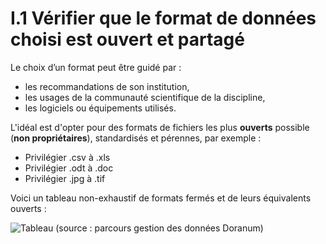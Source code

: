 # I.1 Vérifier que le format de données choisi est ouvert et partagé

Le choix d’un format peut être guidé par :

* les recommandations de son institution,
* les usages de la communauté scientifique de la discipline,
* les logiciels ou équipements utilisés. &#x20;

L'idéal est d'opter pour des formats de fichiers les plus **ouverts** possible (**non propriétaires**), standardisés et pérennes, par exemple :

* Privilégier .csv à .xls
* Privilégier .odt à .doc
* Privilégier .jpg à .tif

Voici un tableau non-exhaustif de formats fermés et de leurs équivalents ouverts :

![Tableau (source : parcours gestion des données Doranum)](../.gitbook/assets/tableau\_formats.png)

